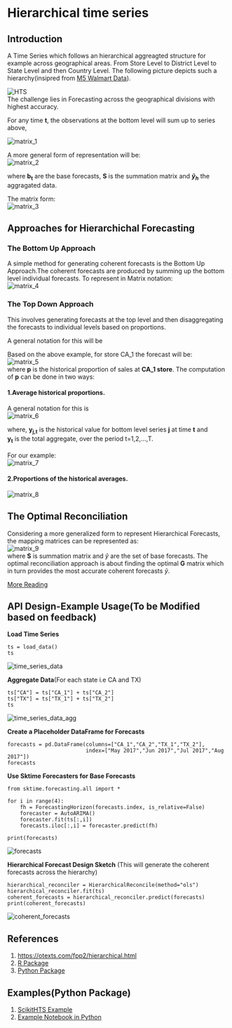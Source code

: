 
# Hierarchical time series

## Introduction

A Time Series which follows an hierarchical aggreagted structure for example across geographical areas.
From Store Level to District Level to State Level and then Country Level. The following picture depicts such a hierarchy(insipred from [M5 Walmart Data](https://www.kaggle.com/c/m5-forecasting-accuracy)). 

![HTS](HTS.png)<br>
The challenge lies in Forecasting across the geographical divisions with highest accuracy.

For any time **t**, the observations at the bottom level will sum up to series above,<br>

 ![matrix_1](matrix_1.png)<br>

 A more general form of representation will be:<br>
 ![matrix_2](matrix_2.png)

where **b<sub>t</sub>** are the base forecasts, **S** is the summation matrix and **$\tilde{y}_h$** the aggragated data.

The matrix form:<br>
![matrix_3](matrix_3.png)

## Approaches for Hierarchichal Forecasting

### The Bottom Up Approach

A simple method for generating coherent forecasts is the Bottom Up Approach.The coherent forecasts are produced by summing up the bottom level individual forecasts. To represent in Matrix notation:<br>
![matrix_4](matrix_4.png)

### The Top Down Approach
This involves generating forecasts at the top level and then disaggregating the forecasts to individual levels based on proportions.

A general notation for this will be

Based on the above example, for store CA_1 the forecast will be:<br>
![matrix_5](matrix_5.png)<br>
where **p** is the historical proportion of sales at **CA_1 store**.
The computation of **p** can be done in two ways:
#### 1.Average historical proportions.
A general notation for this is<br>
![matrix_6](matrix_6.png)<br>

where, **y<sub>j,t</sub>** is the historical value for bottom level series **j** at time **t** and<br> **y<sub>t</sub>** is the total aggregate, over the period t=1,2,...,T.<br><br>
For our example:<br>
![matrix_7](matrix_7.png)<br> 
#### 2.Proportions of the historical averages.<br>
![matrix_8](matrix_8.png)<br>

## The Optimal Reconciliation

Considering a more generalized form to represent Hierarchical Forecasts, the mapping matrices can be represented as:<br>
![matrix_9](matrix_9.png)<br>
where **S** is summation matrix and *$\hat{y}$* are the set of base forecasts. The optimal reconciliation approach is about finding the optimal **G** matrix which in turn provides the most accurate coherent forecasts $\tilde{y}$.<br>

[More Reading](https://otexts.com/fpp2/reconciliation.html)



## API Design-Example Usage(To be Modified based on feedback)
**Load Time Series**

```
ts = load_data()
ts
```
![time_series_data](e_prop_1.png)<br>

**Aggregate Data**(For each state i.e CA and TX)
```
ts["CA"] = ts["CA_1"] + ts["CA_2"]
ts["TX"] = ts["TX_1"] + ts["TX_2"]
ts
```
![time_series_data_agg](e_prop_2.png)<br>

**Create a Placeholder DataFrame for Forecasts**
```
forecasts = pd.DataFrame(columns=["CA_1","CA_2","TX_1","TX_2"],
                         index=["May 2017","Jun 2017","Jul 2017","Aug 2017"])
forecasts
```
**Use Sktime Forecasters for Base Forecasts**
```
from sktime.forecasting.all import *

for i in range(4):
    fh = ForecastingHorizon(forecasts.index, is_relative=False)
    forecaster = AutoARIMA()
    forecaster.fit(ts[:,i])
    forecasts.iloc[:,i] = forecaster.predict(fh) 

print(forecasts)
```

![forecasts](e_prop_3.png)<br>

**Hierarchical Forecast Design Sketch**
(This will generate the coherent forecasts across the hierarchy)

```
hierarchical_reconciler = HierarchicalReconcile(method="ols")
hierarchical_reconciler.fit(ts)
coherent_forecasts = hierarchical_reconciler.predict(forecasts)
print(coherent_forecasts)
```
![coherent_forecasts](e_prop_4.png)<br>


## References
1. https://otexts.com/fpp2/hierarchical.html
2. [R Package](https://cran.r-project.org/web/packages/hts/index.html) 
3. [Python Package](https://pypi.org/project/scikit-hts/)

## Examples(Python Package)
1. [ScikitHTS Example](https://github.com/carlomazzaferro/scikit-hts)
2. [Example Notebook in Python](https://colab.research.google.com/drive/1thHtaUS-8boRRVqZ1pYiog8zpljndxAu?usp=sharing)